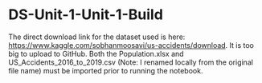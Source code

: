 # DS-Unit-1-Unit-1-Build
The direct download link for the dataset used is here: https://www.kaggle.com/sobhanmoosavi/us-accidents/download. It is too big to upload to GitHub.
Both the Population.xlsx and US_Accidents_2016_to_2019.csv (Note: I renamed locally from the original file name) must be imported prior to running the notebook.
